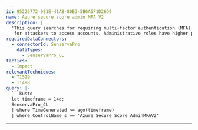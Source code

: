```yaml
---
id: 95226772-981E-41AB-80E3-5B6A6F1D26D9
name: Azure secure score admin MFA V2
description: |
  'This query searches for requiring multi-factor authentication (MFA) for all administrative roles makes it harder
   for attackers to access accounts. Administrative roles have higher permissions than typical users.'
requiredDataConnectors:
  - connectorId: SenservaPro
    dataTypes:
      - SenservaPro_CL
tactics:
  - Impact
relevantTechniques:
  - T1529
  - T1498
query: |-
  ```kusto
  let timeframe = 14d;
  SenservaPro_CL
  | where TimeGenerated >= ago(timeframe)
  | where ControlName_s == 'Azure Secure Score AdminMFAV2'
  ```
---
```



